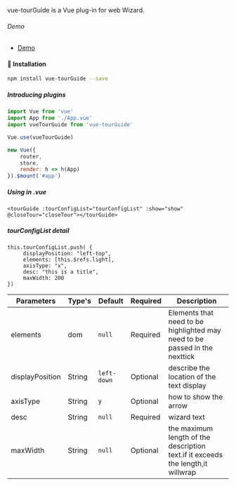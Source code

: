 <p>vue-tourGuide is a Vue plug-in for web Wizard.<p>

###### Demo
- <a href="https://luckyxts.github.io/vue-tourGuide/example/dist/" target="_blank">Demo</a>
<p>


#### 🚀 Installation
``` bash
npm install vue-tourGuide --save
```
##### Introducing plugins
``` javascript
import Vue from 'vue'
import App from './App.vue'
import vueTourGuide from 'vue-tourGuide'

Vue.use(vueTourGuide)

new Vue({
    router,
    store,
    render: h => h(App)
}).$mount('#app')
```
##### Using in .vue
```
<tourGuide :tourConfigList="tourConfigList" :show="show" @closeTour="closeTour"></tourGuide>
```
##### tourConfigList detail
```
this.tourConfigList.push( {
     displayPosition: "left-top",
     elements: [this.$refs.light],
     axisType: "x",
     desc: "this is a title",
     maxWidth: 200
})
```

**Parameters**|**Type's**|**Default**|**Required**|**Description**
-----|-----|-----|-----|-----
elements|dom|`null`|Required|Elements that need to be highlighted may need to be passed in the nexttick
displayPosition|String|`left-down`|Optional|describe the location of the text display
axisType|String|`y`|Optional|how to show the arrow
desc|String|`null`|Required|wizard text
maxWidth|String |`null`|Optional|the maximum length of the description text.if it exceeds the length,it willwrap

